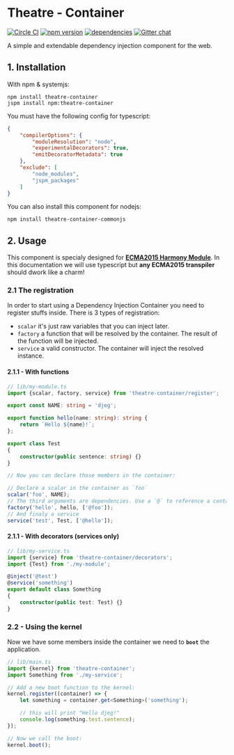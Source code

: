 Theatre - Container
===================

[![Circle CI](https://circleci.com/gh/theatre-components/theatre-container/tree/master.svg?style=svg)](https://circleci.com/gh/theatre-components/theatre-container/tree/master)
[![npm version](https://badge.fury.io/js/theatre-container.svg)](https://badge.fury.io/js/theatre-container)
[![dependencies](https://david-dm.org/theatre-components/theatre-container.svg)](https://david-dm.org/theatre-components/theatre-container)
[![Gitter chat](https://badges.gitter.im/theatre-components/theatre.png)](https://gitter.im/theatre-components/theatre)

A simple and extendable dependency injection component for the web.

## 1. Installation

With npm & systemjs:

```
npm install theatre-container
jspm install npm:theatre-container
```

You must have the following config for typescript:

```json
{
    "compilerOptions": {
        "moduleResolution": "node",
        "experimentalDecorators": true,
        "emitDecoratorMetadata": true
    },
    "exclude": [
        "node_modules",
        "jspm_packages"
    ]
}
```

You can also install this component for nodejs:

```
npm install theatre-container-commonjs
```

## 2. Usage

This component is specialy designed for **[ECMA2015 Harmony Module](https://developer.mozilla.org/fr/docs/Web/JavaScript/Reference/Instructions/import)**.
In this documentation we will use typescript
but **any ECMA2015 transpiler** should dwork like a charm!

### 2.1 The registration

In order to start using a Dependency Injection Container you need to register
stuffs inside. There is 3 types of registration:

- `scalar` it's just raw variables that you can inject later.
- `factory` a function that will be resolved by the container. The result of the function will be injected.
- `service` a valid constructor. The container will inject the resolved instance.

#### 2.1.1 - With functions

```typescript
// lib/my-module.ts
import {scalar, factory, service} from 'theatre-container/register';

export const NAME: string = 'djeg';

export function hello(name: string): string {
    return `Hello ${name}!`;
};

export class Test
{
    constructor(public sentence: string) {}
}

// Now you can declare those members in the container:

// Declare a scalar in the container as `foo`
scalar('foo', NAME);
// The third arguments are dependencies. Use a `@` to reference a container member.
factory('hello', hello, ['@foo']);
// And finaly a service
service('test', Test, ['@hello']);
```

#### 2.1.1 - With decorators (services only)

```typescript
// lib/my-service.ts
import {service} from 'theatre-container/decorators';
import {Test} from './my-module';

@inject('@test')
@service('something')
export default class Something
{
    constructor(public test: Test) {}
}
```

### 2.2 - Using the kernel

Now we have some members inside the container we need to **`boot`** the application.

```typescript
// lib/main.ts
import {kernel} from 'theatre-container';
import Something from './my-service';

// Add a new boot function to the kernel:
kernel.register((container) => {
    let something = container.get<Something>('something');

    // this will print "Hello djeg!"
    console.log(something.test.sentence);
});

// Now we call the boot:
kernel.boot();
```
